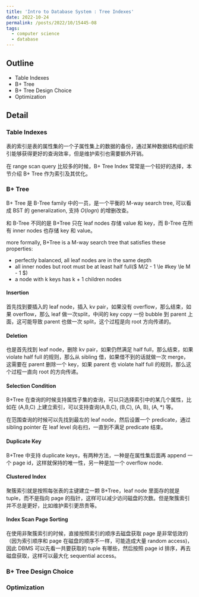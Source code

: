 ```yaml
---
title: 'Intro to Database System : Tree Indexes'
date: 2022-10-24
permalink: /posts/2022/10/15445-08
tags:
  - computer science
  - database
---
```

## Outline
- Table Indexes
- B+ Tree
- B+ Tree Design Choice
- Optimization

## Detail

### Table Indexes
表的索引是表的属性集的一个子属性集上的数据的备份，通过某种数据结构组织索引能够获得更好的查询效率，但是维护索引也需要额外开销。

在 range scan query 比较多的时候，B+ Tree Index 常常是一个较好的选择，本节介绍 B+ Tree 作为索引及其优化。
### B+ Tree
B+ Tree 是 B-Tree family 中的一员，是一个平衡的 M-way search tree, 可以看成 BST 的 generalization,  支持 $O(logn)$ 的增删改查。

和 B-Tree 不同的是 B+Tree 只在 leaf nodes 存储 value 和 key，而 B-Tree 在所有 inner nodes 也存储 key 和 value。

more formally, B+Tree is a M-way search tree that satisfies these properties:
- perfectly balanced, all leaf nodes are in the same depth
- all inner nodes but root must be at least half full($ M/2 - 1 \le \#key \le M - 1 $)
- a node with k keys has k + 1 children nodes

#### Insertion
首先找到要插入的 leaf node，插入 kv pair，如果没有 overflow，那么结束，如果 overflow，那么 leaf 做一次split，中间的 key copy 一份 bubble 到 parent 上面，这可能导致 parent 也做一次 split，这个过程是向 root 方向传递的。

#### Deletion
也是首先找到 leaf node，删除 kv pair，如果仍然满足 half full，那么结束，如果 violate half full 的规则，那么从 sibling 借，如果借不到的话就做一次 merge，这需要在 parent 删除一个 key，如果 parent 也 violate half full 的规则，那么这个过程一直向 root 的方向传递。

#### Selection Condition
B+Tree 在查询的时候支持属性子集的查询，可以只选择索引中的某几个属性，比如在 (A,B,C) 上建立索引，可以支持查询(A,B,C), (B,C), (A, B), (A, *) 等。

在范围查询的时候可以先找到最左的 leaf node，然后设置一个 predicate，通过 sibling pointer 在 leaf level 向右扫，一直到不满足 predicate 结束。

#### Duplicate Key

B+Tree 中支持 duplicate keys，有两种方法，一种是在属性集后面再 append 一个 page id，这样就保持的唯一性，另一种是加一个 overflow node.

#### Clustered Index

聚簇索引就是按照每张表的主键建立一颗 B+Tree，leaf node 里面存的就是 tuple，而不是指向 page 的指针，这样可以减少访问磁盘的次数。但是聚簇索引并不总是更好，比如维护索引更昂贵等。

#### Index Scan Page Sorting

在使用非聚簇索引的时候，直接按照索引的顺序去磁盘获取 page 是非常低效的（因为索引顺序和 page 在磁盘的顺序不一样，可能造成大量 random access)，因此 DBMS 可以先看一共要获取的 tuple 有哪些，然后按照 page id 排序，再去磁盘获取，这样可以最大化 sequential access。

### B+ Tree Design Choice

### Optimization